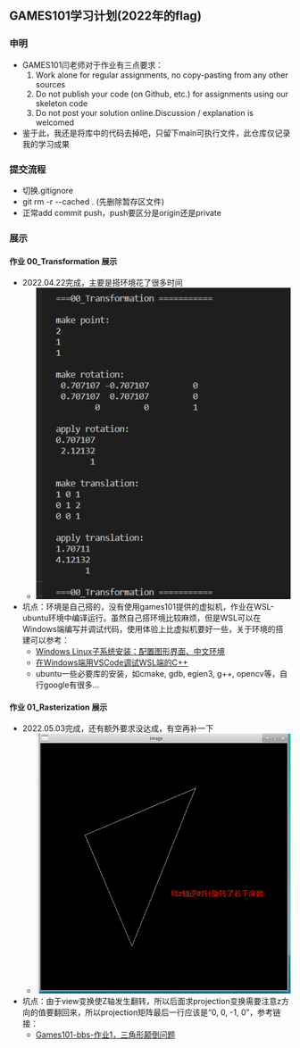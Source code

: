 ## GAMES101学习计划(2022年的flag)

### 申明
* GAMES101闫老师对于作业有三点要求：
    1. Work alone for regular assignments, no copy-pasting from any other sources
    2. Do not publish your code (on Github, etc.) for assignments using our skeleton code
    3. Do not post your solution online.Discussion / explanation is welcomed
* 鉴于此，我还是将库中的代码去掉吧，只留下main可执行文件，此仓库仅记录我的学习成果

### 提交流程
* 切换.gitignore
* git rm -r --cached . (先删除暂存区文件)
* 正常add commit push，push要区分是origin还是private

### 展示

#### 作业 00_Transformation 展示
* 2022.04.22完成，主要是搭环境花了很多时间
    * ![image](https://github.com/SiberiaYaKing/LearnGames101/blob/master/README_IMG/00.png)
* 坑点：环境是自己搭的，没有使用games101提供的虚拟机，作业在WSL-ubuntu环境中编译运行。虽然自己搭环境比较麻烦，但是WSL可以在Windows端编写并调试代码，使用体验上比虚拟机要好一些，关于环境的搭建可以参考：
    * [Windows Linux子系统安装：配置图形界面、中文环境](https://zhuanlan.zhihu.com/p/170210673)
    * [在Windows端用VSCode调试WSL端的C++](https://blog.csdn.net/SuGeLaInys/article/details/99934184)
    * ubuntu一些必要库的安装，如cmake, gdb, egien3, g++, opencv等，自行google有很多...

#### 作业 01_Rasterization 展示
* 2022.05.03完成，还有额外要求没达成，有空再补一下
    * ![image](https://github.com/SiberiaYaKing/LearnGames101/blob/master/README_IMG/01.png)
* 坑点：由于view变换使Z轴发生翻转，所以后面求projection变换需要注意z方向的值要翻回来，所以projection矩阵最后一行应该是“0, 0, -1, 0”，参考链接：
    * [Games101-bbs-作业1，三角形颠倒问题](https://games-cn.org/forums/topic/zuoye1sanjiaoxingdiandaowenti/)